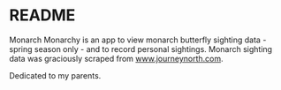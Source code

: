 # README
Monarch Monarchy is an app to view monarch butterfly sighting data - spring season only - and to record personal sightings. Monarch sighting data was graciously scraped from www.journeynorth.com.

Dedicated to my parents. 